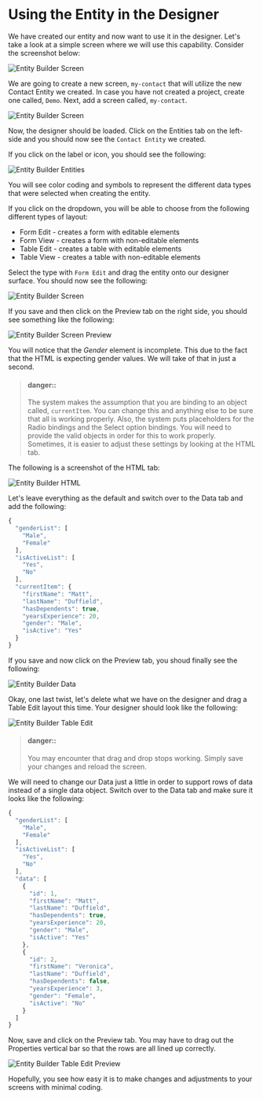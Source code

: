 # Using the Entity in the Designer

We have created our entity and now want to use it in the designer. Let's take a look at a simple screen where we will use this capability. Consider the screenshot below:

![Entity Builder Screen](../../assets/images/entity-builder-screen.png)

We are going to create a new screen, `my-contact` that will utilize the new Contact Entity we created. In case you have not created a project, create one called, `Demo`. Next, add a screen called, `my-contact`. 

![Entity Builder Screen](../../assets/images/entity-builder-new-screen.png)

Now, the designer should be loaded. Click on the Entities tab on the left-side and you should now see the `Contact Entity` we created.

If you click on the label or icon, you should see the following:

![Entity Builder Entities](../../assets/images/entity-builder-entities.png)

You will see color coding and symbols to represent the different data types that were selected when creating the entity. 

If you click on the dropdown, you will be able to choose from the following different types of layout:

- Form Edit - creates a form with editable elements
- Form View - creates a form with non-editable elements
- Table Edit - creates a table with editable elements
- Table View  - creates a table with non-editable elements

Select the type with `Form Edit` and drag the entity onto our designer surface. You should now see the following:

![Entity Builder Screen](../../assets/images/entity-builder-screen.png)

If you save and then click on the Preview tab on the right side, you should see something like the following:

![Entity Builder Screen Preview](../../assets/images/entity-builder-screen-preview.png)

You will notice that the *Gender* element is incomplete. This due to the fact that the HTML is expecting gender values. We will take of that in just a second.

> #### danger::
> The system makes the assumption that you are binding to an object called, `currentItem`. You can change this and anything else to be sure that all is working properly. Also, the system puts placeholders for the Radio bindings and the Select option bindings. You will need to provide the valid objects in order for this to work properly. Sometimes, it is easier to adjust these settings by looking at the HTML tab.

The following is a screenshot of the HTML tab:

![Entity Builder HTML](../../assets/images/entity-builder-html.png)

Let's leave everything as the default and switch over to the Data tab and add the following:

```javascript
{
  "genderList": [
    "Male",
    "Female"
  ],
  "isActiveList": [
    "Yes",
    "No"
  ],
  "currentItem": {
    "firstName": "Matt",
    "lastName": "Duffield",
    "hasDependents": true,
    "yearsExperience": 20,
    "gender": "Male",
    "isActive": "Yes"
  }
}
```

If you save and now click on the Preview tab, you shoud finally see the following:

![Entity Builder Data](../../assets/images/entity-builder-screen-data-preview.png)

Okay, one last twist, let's delete what we have on the designer and drag a Table Edit layout this time. Your designer should look like the following:

![Entity Builder Table Edit](../../assets/images/entity-builder-table-edit.png)

> #### danger::
> You may encounter that drag and drop stops working. Simply save your changes and reload the screen.

We will need to change our Data just a little in order to support rows of data instead of a single data object. Switch over to the Data tab and make sure it looks like the following:

```javascript
{
  "genderList": [
    "Male",
    "Female"
  ],
  "isActiveList": [
    "Yes",
    "No"
  ],
  "data": [
    {
      "id": 1,
      "firstName": "Matt",
      "lastName": "Duffield",
      "hasDependents": true,
      "yearsExperience": 20,
      "gender": "Male",
      "isActive": "Yes"
    },
    {
      "id": 2,
      "firstName": "Veronica",
      "lastName": "Duffield",
      "hasDependents": false,
      "yearsExperience": 3,
      "gender": "Female",
      "isActive": "No"
    }
  ]
}
```

Now, save and click on the Preview tab. You may have to drag out the Properties vertical bar so that the rows are all lined up correctly.

![Entity Builder Table Edit Preview](../../assets/images/entity-builder-table-edit-preview.png)

Hopefully, you see how easy it is to make changes and adjustments to your screens with minimal coding.

